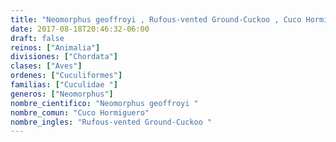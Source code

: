 ```yaml
---
title: "Neomorphus geoffroyi , Rufous-vented Ground-Cuckoo , Cuco Hormiguero"
date: 2017-08-18T20:46:32-06:00
draft: false
reinos: ["Animalia"]
divisiones: ["Chordata"]
clases: ["Aves"]
ordenes: ["Cuculiformes"]
familias: ["Cuculidae "]
generos: ["Neomorphus"]
nombre_cientifico: "Neomorphus geoffroyi "
nombre_comun: "Cuco Hormiguero"
nombre_ingles: "Rufous-vented Ground-Cuckoo "
---
```

